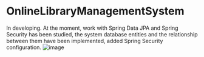 # OnlineLibraryManagementSystem
In developing.
At the moment, work with Spring Data JPA and Spring Security has been studied, the system database entities and the relationship between them have been implemented, added Spring Security configuration.
![image](https://user-images.githubusercontent.com/82679557/177744558-ddada5f5-4157-4d81-a388-97197a913e77.png)
